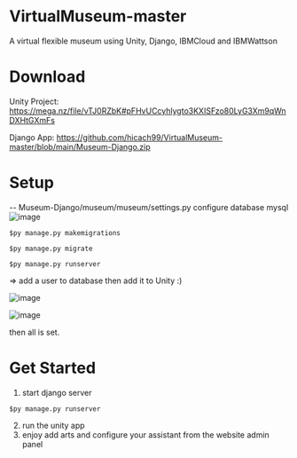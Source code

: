 # VirtualMuseum-master
A virtual flexible museum using Unity, Django, IBMCloud and IBMWattson
# Download
Unity Project: https://mega.nz/file/vTJ0RZbK#pFHvUCcyhlygto3KXISFzo80LyG3Xm9qWnDXHtGXmFs
  
Django App: https://github.com/hicach99/VirtualMuseum-master/blob/main/Museum-Django.zip
# Setup
-- Museum-Django/museum/museum/settings.py
configure database mysql
    ![image](https://user-images.githubusercontent.com/107697556/174339529-57bd301f-311e-4b5a-8440-e3e707efcb4f.png)

    $py manage.py makemigrations

    $py manage.py migrate

    $py manage.py runserver

  => add a user to database then add it to Unity :) 

   ![image](https://user-images.githubusercontent.com/107697556/174319668-6d202952-577d-4861-bcad-a241cf12928a.png)

   ![image](https://user-images.githubusercontent.com/107697556/174319729-a3249055-995a-43ef-87f2-fe9a7ea5dd88.png)

   then all is set.
# Get Started

  1. start django server
  
    $py manage.py runserver
    
  2. run the unity app
  3. enjoy add arts and configure your assistant from the website admin panel
